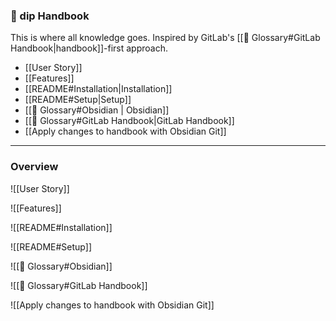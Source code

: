 ### 📕 dip Handbook

This is where all knowledge goes. Inspired by GitLab's [[🛒 Glossary#GitLab Handbook|handbook]]-first approach.

- [[User Story]]
- [[Features]]
- [[README#Installation|Installation]]
- [[README#Setup|Setup]]
- [[🛒 Glossary#Obsidian | Obsidian]]
- [[🛒 Glossary#GitLab Handbook|GitLab Handbook]]
- [[Apply changes to handbook with Obsidian Git]]

--- 

### Overview

![[User Story]]

![[Features]]

![[README#Installation]]

![[README#Setup]]

![[🛒 Glossary#Obsidian]]

![[🛒 Glossary#GitLab Handbook]]

![[Apply changes to handbook with Obsidian Git]]